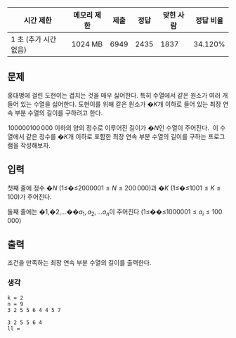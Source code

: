 |시간 제한|메모리 제한|제출|정답|맞힌 사람|정답 비율|
|---|---|---|---|---|---|
|1 초 (추가 시간 없음)|1024 MB|6949|2435|1837|34.120%|

## 문제

홍대병에 걸린 도현이는 겹치는 것을 매우 싫어한다. 특히 수열에서 같은 원소가 여러 개 들어 있는 수열을 싫어한다. 도현이를 위해 같은 원소가 �$K$개 이하로 들어 있는 최장 연속 부분 수열의 길이를 구하려고 한다.

 100000$100\,000$ 이하의 양의 정수로 이루어진 길이가 �$N$인 수열이 주어진다.  이 수열에서 같은 정수를 �$K$개 이하로 포함한 최장 연속 부분 수열의 길이를 구하는 프로그램을 작성해보자.

## 입력

첫째 줄에 정수 �$N$ (1≤�≤200000$1 \le N \le 200\,000$)과 �$K$ (1≤�≤100$1 \le K \le 100$)가 주어진다.

둘째 줄에는 �1,�2,...��${a_1, a_2, ... a_n}$이 주어진다 (1≤��≤100000$1 \le a_i \le 100\,000$)

## 출력

조건을 만족하는 최장 연속 부분 수열의 길이를 출력한다.

### 생각
```
k = 2
n = 9
3 2 5 5 6 4 4 5 7

3 2 5 5 6 4 
ll = 


```